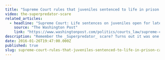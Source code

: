 ```yaml
---
title: "Supreme Court rules that juveniles sentenced to life in prison can have their cases reviewed"
video: the-superpredator-scare
related_articles:
  - headline: "Supreme Court: Life sentences on juveniles open for later reviews"
    source: "The Washington Post"
    link: "https://www.washingtonpost.com/politics/courts_law/supreme-court-juveniles-sentenced-to-life-have-option-for-new-reviews/2016/01/25/06e3dfc2-c378-11e5-8965-0607e0e265ce_story.html"
description: "Remember the _Superpredator_ scare? Turns out it was one big myth -- and now the Supreme Court has ruled that juveniles sentenced to life in prison can have their cases reviewed. "
date: 2016-01-26T19:47:00.000Z
published: true
slug: supreme-court-rules-that-juveniles-sentenced-to-life-in-prison-can-have-their-cases-reviewed
---
```


